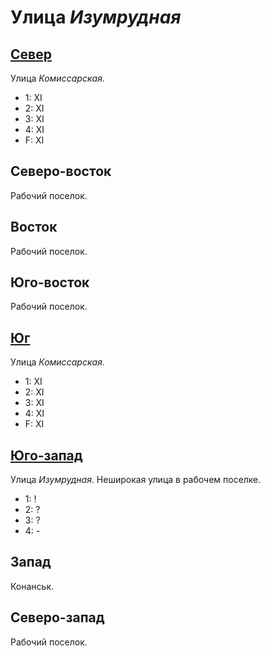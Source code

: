 # Улица *Изумрудная*

## [Север](./560020.md)

Улица *Комиссарская*.

* 1:    XI
* 2:    XI
* 3:    XI
* 4:    XI
* F:    XI

## Северо-восток

Рабочий поселок.

## Восток

Рабочий поселок.

## Юго-восток

Рабочий поселок.

## [Юг](./560040.md)

Улица *Комиссарская*.

* 1:    XI
* 2:    XI
* 3:    XI
* 4:    XI
* F:    XI

## [Юго-запад](./550045.md)

Улица *Изумрудная*.
Неширокая улица в рабочем поселке.

* 1:    !
* 2:    ?
* 3:    ?
* 4:    -

## Запад

Конанськ.

## Северо-запад

Рабочий поселок.
